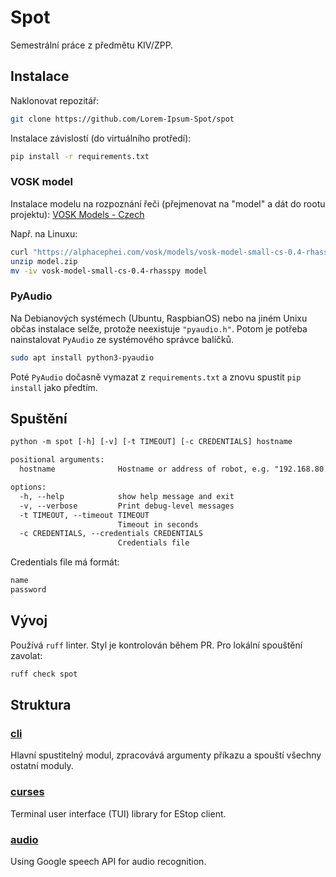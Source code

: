 # Spot

Semestrální práce z předmětu KIV/ZPP.

## Instalace

Naklonovat repozitář:

```sh
git clone https://github.com/Lorem-Ipsum-Spot/spot
```

Instalace závislostí (do virtuálního protředí):

```sh
pip install -r requirements.txt
```

### VOSK model

Instalace modelu na rozpoznání řeči (přejmenovat na "model" a dát do rootu projektu):
[VOSK Models - Czech](https://alphacephei.com/vosk/models/vosk-model-small-cs-0.4-rhasspy.zip)

Např. na Linuxu:

```sh
curl "https://alphacephei.com/vosk/models/vosk-model-small-cs-0.4-rhasspy.zip" -o model.zip
unzip model.zip
mv -iv vosk-model-small-cs-0.4-rhasspy model
```

### PyAudio

Na Debianových systémech (Ubuntu, RaspbianOS) nebo na jiném Unixu občas
instalace selže, protože neexistuje `"pyaudio.h"`. Potom je potřeba
nainstalovat `PyAudio` ze systémového správce balíčků.

```sh
sudo apt install python3-pyaudio
```

Poté `PyAudio` dočasně vymazat z `requirements.txt` a znovu spustit
`pip install` jako předtím.

## Spuštění

```txt
python -m spot [-h] [-v] [-t TIMEOUT] [-c CREDENTIALS] hostname

positional arguments:
  hostname              Hostname or address of robot, e.g. "192.168.80.3"

options:
  -h, --help            show help message and exit
  -v, --verbose         Print debug-level messages
  -t TIMEOUT, --timeout TIMEOUT
                        Timeout in seconds
  -c CREDENTIALS, --credentials CREDENTIALS
                        Credentials file
```

Credentials file má formát:

```txt
name
password
```

## Vývoj

Používá `ruff` linter. Styl je kontrolován během PR. Pro lokální
spouštění zavolat:

```sh
ruff check spot
```

## Struktura

### [cli](spot/cli/README.md)

Hlavní spustitelný modul, zpracovává argumenty příkazu a spouští všechny ostatní moduly.

### [curses](spot/curses/README.md)

Terminal user interface (TUI) library for EStop client.

### [audio](spot/audio/README.md)

Using Google speech API for audio recognition.
